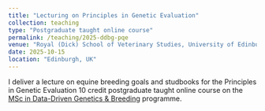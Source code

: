 ```yaml
---
title: "Lecturing on Principles in Genetic Evaluation"
collection: teaching
type: "Postgraduate taught online course"
permalink: /teaching/2025-ddbg-pqe
venue: "Royal (Dick) School of Veterinary Studies, University of Edinburgh"
date: 2025-10-15
location: "Edinburgh, UK"
---
```


I deliver a lecture on equine breeding goals and studbooks for the Principles in Genetic Evaluation 10 credit postgraduate taught online course on the [MSc in Data-Driven Genetics & Breeding](https://vet.ed.ac.uk/global-agriculture-food-systems/study/data-driven-breeding-and-genetics) programme.

